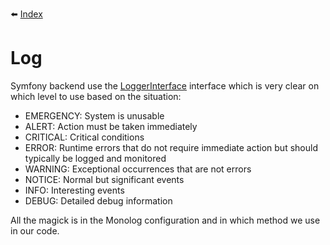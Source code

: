 :arrow_left: [Index](index.md)

# Log

Symfony backend use the [LoggerInterface](https://github.com/php-fig/log/blob/fe5ea303b0887d5caefd3d431c3e61ad47037001/src/LoggerInterface.php#L20) interface which is very clear on which level to use based on the situation:
* EMERGENCY: System is unusable
* ALERT: Action must be taken immediately
* CRITICAL: Critical conditions
* ERROR: Runtime errors that do not require immediate action but should typically be logged and monitored
* WARNING: Exceptional occurrences that are not errors
* NOTICE: Normal but significant events
* INFO: Interesting events
* DEBUG: Detailed debug information

All the magick is in the Monolog configuration and in which method we use in our code.

